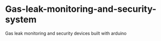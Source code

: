 # Gas-leak-monitoring-and-security-system
Gas leak monitoring and security devices built with arduino
